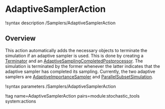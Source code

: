 # AdaptiveSamplerAction

!syntax description /Samplers/AdaptiveSamplerAction

## Overview

This action automatically adds the necessary objects to terminate the simulation if an adaptive sampler is used.
This is done by creating a [Terminator](Terminator.md) and an [AdaptiveSamplingCompletedPostprocessor](AdaptiveSamplingCompletedPostprocessor.md).
The simulation is terminated by the former whenever the latter indicates that the adaptive sampler has completed its sampling.
Currently, the two adaptive samplers are [AdaptiveImportanceSampler](AdaptiveImportanceSampler.md) and [ParallelSubsetSimulation](ParallelSubsetSimulation.md).


!syntax parameters /Samplers/AdaptiveSamplerAction

!tag name=AdaptiveSamplerAction pairs=module:stochastic_tools system:actions
